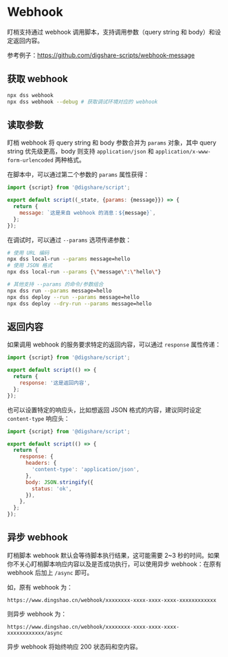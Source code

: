 # Webhook

盯梢支持通过 webhook 调用脚本，支持调用参数（query string 和 body）和设定返回内容。

参考例子：https://github.com/digshare-scripts/webhook-message

## 获取 webhook

```sh
npx dss webhook
npx dss webhook --debug # 获取调试环境对应的 webhook
```

## 读取参数

盯梢 webhook 将 query string 和 body 参数合并为 `params` 对象，其中 query string 优先级更高，body 则支持 `application/json` 和 `application/x-www-form-urlencoded` 两种格式。

在脚本中，可以通过第二个参数的 `params` 属性获得：

```js
import {script} from '@digshare/script';

export default script((_state, {params: {message}}) => {
  return {
    message: `这是来自 webhook 的消息：${message}`,
  };
});
```

在调试时，可以通过 `--params` 选项传递参数：

```sh
# 使用 URL 编码
npx dss local-run --params message=hello
# 使用 JSON 格式
npx dss local-run --params {\"message\":\"hello\"}

# 其他支持 --params 的命令/参数组合
npx dss run --params message=hello
npx dss deploy --run --params message=hello
npx dss deploy --dry-run --params message=hello
```

## 返回内容

如果调用 webhook 的服务要求特定的返回内容，可以通过 `response` 属性传递：

```js
import {script} from '@digshare/script';

export default script(() => {
  return {
    response: '这是返回内容',
  };
});
```

也可以设置特定的响应头，比如想返回 JSON 格式的内容，建议同时设定 `content-type` 响应头：

```js
import {script} from '@digshare/script';

export default script(() => {
  return {
    response: {
      headers: {
        'content-type': 'application/json',
      },
      body: JSON.stringify({
        status: 'ok',
      }),
    },
  };
});
```

## 异步 webhook

盯梢脚本 webhook 默认会等待脚本执行结果，这可能需要 2~3 秒的时间。如果你不关心盯梢脚本响应内容以及是否成功执行，可以使用异步 webhook：在原有 webhook 后加上 `/async` 即可。

如，原有 webhook 为：

```
https://www.dingshao.cn/webhook/xxxxxxxx-xxxx-xxxx-xxxx-xxxxxxxxxxxx
```

则异步 webhook 为：

```
https://www.dingshao.cn/webhook/xxxxxxxx-xxxx-xxxx-xxxx-xxxxxxxxxxxx/async
```

异步 webhook 将始终响应 200 状态码和空内容。

